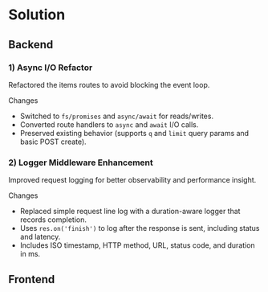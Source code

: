 # Solution

## Backend

### 1) Async I/O Refactor

Refactored the items routes to avoid blocking the event loop.

Changes

- Switched to `fs/promises` and `async/await` for reads/writes.
- Converted route handlers to `async` and `await` I/O calls.
- Preserved existing behavior (supports `q` and `limit` query params and basic POST create).

### 2) Logger Middleware Enhancement

Improved request logging for better observability and performance insight.

Changes

- Replaced simple request line log with a duration-aware logger that records completion.
- Uses `res.on('finish')` to log after the response is sent, including status and latency.
- Includes ISO timestamp, HTTP method, URL, status code, and duration in ms.

## Frontend
